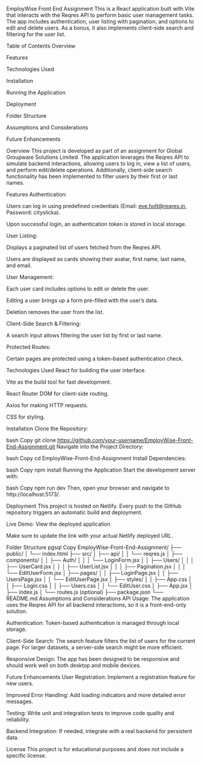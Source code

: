 EmployWise Front End Assignment
This is a React application built with Vite that interacts with the Reqres API to perform basic user management tasks. The app includes authentication, user listing with pagination, and options to edit and delete users. As a bonus, it also implements client-side search and filtering for the user list.

Table of Contents
Overview

Features

Technologies Used

Installation

Running the Application

Deployment

Folder Structure

Assumptions and Considerations

Future Enhancements

Overview
This project is developed as part of an assignment for Global Groupware Solutions Limited. The application leverages the Reqres API to simulate backend interactions, allowing users to log in, view a list of users, and perform edit/delete operations. Additionally, client-side search functionality has been implemented to filter users by their first or last names.

Features
Authentication:

Users can log in using predefined credentials (Email: eve.holt@reqres.in, Password: cityslicka).

Upon successful login, an authentication token is stored in local storage.

User Listing:

Displays a paginated list of users fetched from the Reqres API.

Users are displayed as cards showing their avatar, first name, last name, and email.

User Management:

Each user card includes options to edit or delete the user.

Editing a user brings up a form pre-filled with the user’s data.

Deletion removes the user from the list.

Client-Side Search & Filtering:

A search input allows filtering the user list by first or last name.

Protected Routes:

Certain pages are protected using a token-based authentication check.

Technologies Used
React for building the user interface.

Vite as the build tool for fast development.

React Router DOM for client-side routing.

Axios for making HTTP requests.

CSS for styling.

Installation
Clone the Repository:

bash
Copy
git clone https://github.com/your-username/EmployWise-Front-End-Assignment.git
Navigate into the Project Directory:

bash
Copy
cd EmployWise-Front-End-Assignment
Install Dependencies:

bash
Copy
npm install
Running the Application
Start the development server with:

bash
Copy
npm run dev
Then, open your browser and navigate to http://localhost:5173/.

Deployment
This project is hosted on Netlify. Every push to the GitHub repository triggers an automatic build and deployment.

Live Demo:
View the deployed application

Make sure to update the link with your actual Netlify deployed URL.

Folder Structure
pgsql
Copy
EmployWise-Front-End-Assignment/
├── public/
│   └── index.html
├── src/
│   ├── api/
│   │   └── reqres.js
│   ├── components/
│   │   ├── Auth/
│   │   │   └── LoginForm.jsx
│   │   ├── Users/
│   │   │   ├── UserCard.jsx
│   │   │   ├── UserList.jsx
│   │   │   ├── Pagination.jsx
│   │   │   └── EditUserForm.jsx
│   ├── pages/
│   │   ├── LoginPage.jsx
│   │   ├── UsersPage.jsx
│   │   └── EditUserPage.jsx
│   ├── styles/
│   │   ├── App.css
│   │   ├── Login.css
│   │   ├── Users.css
│   │   └── EditUser.css
│   ├── App.jsx
│   ├── index.js
│   └── routes.js (optional)
├── package.json
└── README.md
Assumptions and Considerations
API Usage:
The application uses the Reqres API for all backend interactions, so it is a front-end-only solution.

Authentication:
Token-based authentication is managed through local storage.

Client-Side Search:
The search feature filters the list of users for the current page. For larger datasets, a server-side search might be more efficient.

Responsive Design:
The app has been designed to be responsive and should work well on both desktop and mobile devices.

Future Enhancements
User Registration:
Implement a registration feature for new users.

Improved Error Handling:
Add loading indicators and more detailed error messages.

Testing:
Write unit and integration tests to improve code quality and reliability.

Backend Integration:
If needed, integrate with a real backend for persistent data.

License
This project is for educational purposes and does not include a specific license.

